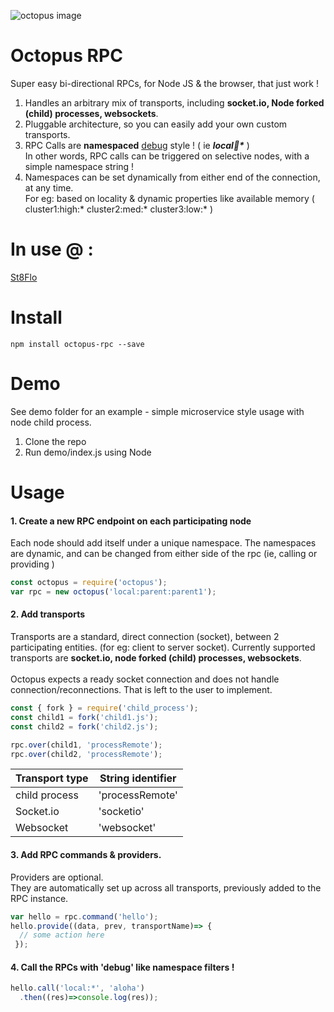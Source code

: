 ![octopus image][logo]

[logo]:https://upload.wikimedia.org/wikipedia/commons/thumb/0/01/Phantom_Open_Emoji_1f419.svg/240px-Phantom_Open_Emoji_1f419.svg.png

# Octopus RPC
Super easy bi-directional RPCs, for Node JS & the browser, that just work !
1. Handles an arbitrary mix of transports, including <b>socket.io, Node forked (child) processes, websockets</b>. 
2. Pluggable architecture, so you can easily add your own custom transports. 
3. RPC Calls are **namespaced** [debug](https://github.com/visionmedia/debug) style ! ( ie <b><i>local:child:*</i></b> ) 
<br> In other words, RPC calls can be triggered on selective nodes, with a simple namespace string ! 
4. Namespaces can be set dynamically from either end of the connection, at any time. <br>For eg: based on locality & dynamic properties like available memory ( cluster1:high:* cluster2:med:* cluster3:low:* ) 

# In use @ :
[St8Flo](http://www.st8flo.com)

# Install
```
npm install octopus-rpc --save
```

# Demo
See demo folder for an example - simple microservice style usage with node child process.

1. Clone the repo
2. Run demo/index.js using Node

# Usage
#### 1. Create a new RPC endpoint on each participating node 
Each node should add itself under a unique namespace. The namespaces are dynamic, and can be changed from either side of the rpc (ie, calling or providing )
```javascript
const octopus = require('octopus');
var rpc = new octopus('local:parent:parent1');
```


#### 2. Add transports<br>
Transports are a standard, direct connection (socket), between 2 participating entities. (for eg: client to server socket).
Currently supported transports are <b>socket.io, node forked (child) processes, websockets</b>. 
<br><br>Octopus expects a ready socket connection and does not handle connection/reconnections. That is left to the user to implement.
```javascript
const { fork } = require('child_process');
const child1 = fork('child1.js');
const child2 = fork('child2.js');

rpc.over(child1, 'processRemote');
rpc.over(child2, 'processRemote');
```
Transport type | String identifier
--- | ---
child process | 'processRemote'
Socket.io | 'socketio'
Websocket | 'websocket'



#### 3. Add RPC commands & providers.
Providers are optional. 
<br>They are automatically set up across all transports, previously added to the RPC instance.
```javascript
var hello = rpc.command('hello');
hello.provide((data, prev, transportName)=> {
  // some action here
 });
```


#### 4. Call the RPCs with 'debug' like namespace filters !

```javascript
hello.call('local:*', 'aloha')
  .then((res)=>console.log(res));
```
